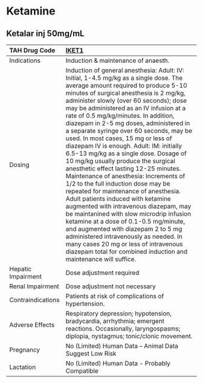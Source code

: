 # Ketamine

## Ketalar inj 50mg/mL

| TAH Drug Code      | [IKET1](https://www.tahsda.org.tw/drugs/hissearch.php?drug_code=IKET1)                                                                                                                                                                                                                                                                                                                                                                                                                                                                                                                                                                                                                                                                                                                                                                                                                                                                                                                                                                                                                     |
|:-------------------|:-------------------------------------------------------------------------------------------------------------------------------------------------------------------------------------------------------------------------------------------------------------------------------------------------------------------------------------------------------------------------------------------------------------------------------------------------------------------------------------------------------------------------------------------------------------------------------------------------------------------------------------------------------------------------------------------------------------------------------------------------------------------------------------------------------------------------------------------------------------------------------------------------------------------------------------------------------------------------------------------------------------------------------------------------------------------------------------------|
| Indications        | Induction & maintenance of anaesth.                                                                                                                                                                                                                                                                                                                                                                                                                                                                                                                                                                                                                                                                                                                                                                                                                                                                                                                                                                                                                                                        |
| Dosing             | Induction of general anesthesia: Adult: IV: Initial, 1-4.5 mg/kg as a single dose. The average amount required to produce 5-10 minutes of surgical anesthesia is 2 mg/kg, administer slowly (over 60 seconds); dose may be administered as an IV infusion at a rate of 0.5 mg/kg/minutes. In addition, diazepam in 2-5 mg doses, administered in a separate syringe over 60 seconds, may be used. In most cases, 15 mg or less of diazepam IV is enough. Adult: IM: initially 6.5-13 mg/kg as a single dose. Dosage of 10 mg/kg usually produce the surgical anesthetic effect lasting 12-25 minutes. Maintenance of anesthesia: Increments of 1/2 to the full induction dose may be repeated for maintenance of anesthesia. Adult patients induced with ketamine augmented with intravenous diazepam, may be maintanined with slow microdrip infusion ketamine at a dose of 0.1-0.5 mg/minute, and augmented with diazepam 2 to 5 mg administered intravenously as needed. In many cases 20 mg or less of intravenous diazepam total for combined induction and maintenance will suffice. |
| Hepatic Impairment | Dose adjustment required                                                                                                                                                                                                                                                                                                                                                                                                                                                                                                                                                                                                                                                                                                                                                                                                                                                                                                                                                                                                                                                                   |
| Renal Impairment   | Dose adjustment not necessary                                                                                                                                                                                                                                                                                                                                                                                                                                                                                                                                                                                                                                                                                                                                                                                                                                                                                                                                                                                                                                                              |
| Contraindications  | Patients at risk of complications of hypertension.                                                                                                                                                                                                                                                                                                                                                                                                                                                                                                                                                                                                                                                                                                                                                                                                                                                                                                                                                                                                                                         |
| Adverse Effects    | Respiratory depression; hypotension, bradycardia, arrhythmia; emergent reactions. Occasionally, laryngospasms; diplopia, nystagmus; tonic/clonic movement.                                                                                                                                                                                                                                                                                                                                                                                                                                                                                                                                                                                                                                                                                                                                                                                                                                                                                                                                 |
| Pregnancy          | No (Limited) Human Data – Animal Data Suggest Low Risk                                                                                                                                                                                                                                                                                                                                                                                                                                                                                                                                                                                                                                                                                                                                                                                                                                                                                                                                                                                                                                     |
| Lactation          | No (Limited) Human Data - Probably Compatible                                                                                                                                                                                                                                                                                                                                                                                                                                                                                                                                                                                                                                                                                                                                                                                                                                                                                                                                                                                                                                              |

